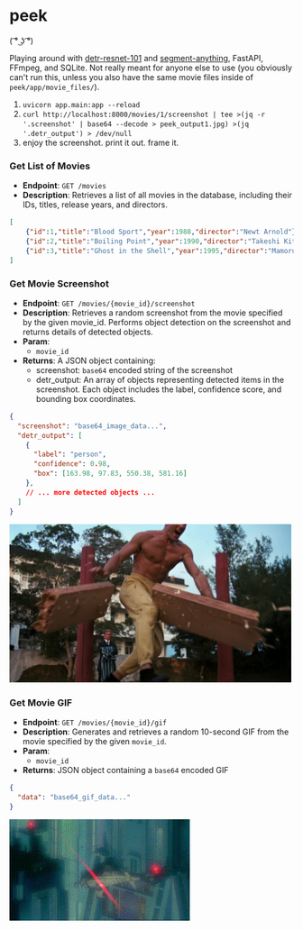 # peek
( ͡° ͜ʖ ͡°)	

Playing around with [detr-resnet-101](https://huggingface.co/facebook/detr-resnet-101) and [segment-anything](https://github.com/facebookresearch/segment-anything), FastAPI, FFmpeg, and SQLite. Not really meant for anyone else to use (you obviously can't run this, unless you also have the same movie files inside of `peek/app/movie_files/`).

1. `uvicorn app.main:app --reload`
2. `curl http://localhost:8000/movies/1/screenshot | tee >(jq -r '.screenshot' | base64 --decode > peek_output1.jpg) >(jq '.detr_output') > /dev/null`
3. enjoy the screenshot. print it out. frame it.

### Get List of Movies

- **Endpoint**: `GET /movies`
- **Description**: Retrieves a list of all movies in the database, including their IDs, titles, release years, and directors.

```json
[
    {"id":1,"title":"Blood Sport","year":1988,"director":"Newt Arnold"},
    {"id":2,"title":"Boiling Point","year":1990,"director":"Takeshi Kitano"},
    {"id":3,"title":"Ghost in the Shell","year":1995,"director":"Mamoru Oshii"}
]
```

### Get Movie Screenshot

- **Endpoint**: `GET /movies/{movie_id}/screenshot`
- **Description**: Retrieves a random screenshot from the movie specified by the given movie_id. Performs object detection on the screenshot and returns details of detected objects.
- **Param**: 
    - `movie_id`
- **Returns**: A JSON object containing:
    - screenshot: `base64` encoded string of the screenshot
    - detr_output: An array of objects representing detected items in the screenshot. Each object includes the label, confidence score, and bounding box coordinates.

```json
{
  "screenshot": "base64_image_data...",
  "detr_output": [
    {
      "label": "person",
      "confidence": 0.98,
      "box": [163.98, 97.83, 550.38, 581.16]
    },
    // ... more detected objects ...
  ]
}
```

<img src="peek.jpg" alt="screenshot demo" width="500"/>

### Get Movie GIF

- **Endpoint**: `GET /movies/{movie_id}/gif`
- **Description**: Generates and retrieves a random 10-second GIF from the movie specified by the given `movie_id`.
- **Param**: 
    - `movie_id`
- **Returns**: JSON object containing a `base64` encoded GIF

```json
{
  "data": "base64_gif_data..."
}
```

![Demo GIF](peek.gif)